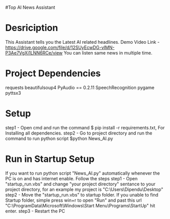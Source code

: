 #Top AI News Assistant  

# Desriciption
This Assistant tells you the Latest AI related headlines. Demo Video Link -https://drive.google.com/file/d/12SUyEcwDG-vIMN-P3Ae7VgXi1LNN6RCe/view
You can listen same news in multiple time.

# Project Dependencies
requests
beautifulsoup4
PyAudio == 0.2.11
SpeechRecognition
pygame
pyttsx3

# Setup
step1 - Open cmd and run the command $ pip install -r requirements.txt, For Installing all dependencies.
step2 - Go to project directory and run the command to run python script $python News_AI.py

# Run in Startup Setup
If you want to run python script "News_AI.py" automatically whenever the PC is on and has internet enable. Follow the steps
step1 - Open "startup_run.vbs" and change "your project directory" sentance to your project directory, for an example my project is "C:\Users\Dipendu\Desktop"
step2 - Move the "startup_run.vbs" to startup folder.
	If you unable to find Startup folder, simple press win+r to open "Run" and past this url "C:\ProgramData\Microsoft\Windows\Start Menu\Programs\StartUp" hit enter.
step3 - Restart the PC


